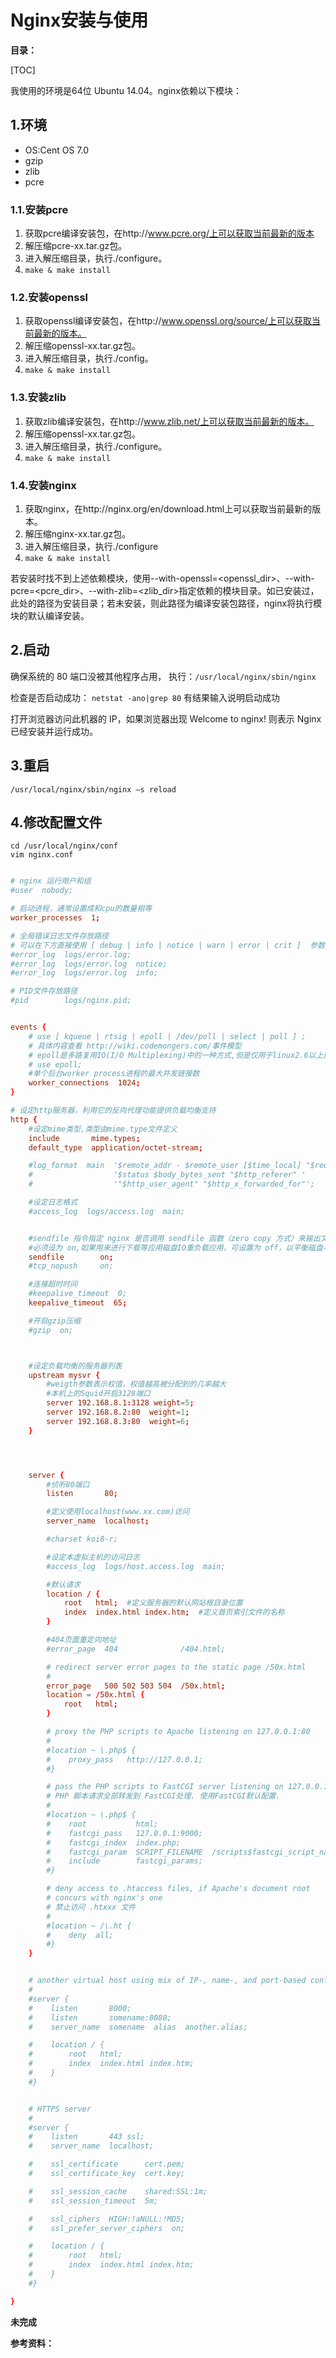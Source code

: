 # Nginx安装与使用

**目录：**

[TOC]

我使用的环境是64位 Ubuntu 14.04。nginx依赖以下模块：

## 1.环境

- OS:Cent OS 7.0
- gzip
- zlib
- pcre

### 1.1.安装pcre

1. 获取pcre编译安装包，在http://www.pcre.org/上可以获取当前最新的版本
2. 解压缩pcre-xx.tar.gz包。
3. 进入解压缩目录，执行./configure。
4. `make & make install`

### 1.2.安装openssl

1. 获取openssl编译安装包，在http://www.openssl.org/source/上可以获取当前最新的版本。
2. 解压缩openssl-xx.tar.gz包。
3. 进入解压缩目录，执行./config。
4. `make & make install`

### 1.3.安装zlib

1. 获取zlib编译安装包，在http://www.zlib.net/上可以获取当前最新的版本。
2. 解压缩openssl-xx.tar.gz包。
3. 进入解压缩目录，执行./configure。
4. `make & make install`

### 1.4.安装nginx

1. 获取nginx，在http://nginx.org/en/download.html上可以获取当前最新的版本。
2. 解压缩nginx-xx.tar.gz包。
3. 进入解压缩目录，执行./configure
4. `make & make install`

若安装时找不到上述依赖模块，使用--with-openssl=<openssl_dir>、--with-pcre=<pcre_dir>、--with-zlib=<zlib_dir>指定依赖的模块目录。如已安装过，此处的路径为安装目录；若未安装，则此路径为编译安装包路径，nginx将执行模块的默认编译安装。

## 2.启动
确保系统的 80 端口没被其他程序占用，
执行：`/usr/local/nginx/sbin/nginx`

检查是否启动成功：
`netstat -ano|grep 80` 有结果输入说明启动成功

打开浏览器访问此机器的 IP，如果浏览器出现 Welcome to nginx! 则表示 Nginx 已经安装并运行成功。

## 3.重启
`/usr/local/nginx/sbin/nginx –s reload`



## 4.修改配置文件
```
cd /usr/local/nginx/conf
vim nginx.conf
```

```conf

# nginx 运行用户和组
#user  nobody;

# 启动进程，通常设置成和cpu的数量相等
worker_processes  1;

# 全局错误日志文件存放路径
# 可以在下方直接使用 [ debug | info | notice | warn | error | crit ]  参数
#error_log  logs/error.log;
#error_log  logs/error.log  notice;
#error_log  logs/error.log  info;

# PID文件存放路径
#pid        logs/nginx.pid;


events {
    # use [ kqueue | rtsig | epoll | /dev/poll | select | poll ] ;
    # 具体内容查看 http://wiki.codemongers.com/事件模型
    # epoll是多路复用IO(I/O Multiplexing)中的一种方式,但是仅用于linux2.6以上内核,可以大大提高nginx的性能
    # use epoll;
    #单个后台worker process进程的最大并发链接数
    worker_connections  1024;
}

# 设定http服务器，利用它的反向代理功能提供负载均衡支持
http {
    #设定mime类型,类型由mime.type文件定义
    include       mime.types;
    default_type  application/octet-stream;

    #log_format  main  '$remote_addr - $remote_user [$time_local] "$request" '
    #                  '$status $body_bytes_sent "$http_referer" '
    #                  '"$http_user_agent" "$http_x_forwarded_for"';

    #设定日志格式
    #access_log  logs/access.log  main;


    #sendfile 指令指定 nginx 是否调用 sendfile 函数（zero copy 方式）来输出文件，对于普通应用，
    #必须设为 on,如果用来进行下载等应用磁盘IO重负载应用，可设置为 off，以平衡磁盘与网络I/O处理速度，降低系统的uptime.
    sendfile        on;
    #tcp_nopush     on;

    #连接超时时间
    #keepalive_timeout  0;
    keepalive_timeout  65;

    #开启gzip压缩
    #gzip  on;



    #设定负载均衡的服务器列表
    upstream mysvr {
        #weigth参数表示权值，权值越高被分配到的几率越大
        #本机上的Squid开启3128端口
        server 192.168.8.1:3128 weight=5;
        server 192.168.8.2:80  weight=1;
        server 192.168.8.3:80  weight=6;
    }




    server {
        #侦听80端口
        listen       80;

        #定义使用localhost(www.xx.com)访问
        server_name  localhost;

        #charset koi8-r;

        #设定本虚拟主机的访问日志
        #access_log  logs/host.access.log  main;

        #默认请求
        location / {
            root   html;  #定义服务器的默认网站根目录位置
            index  index.html index.htm;  #定义首页索引文件的名称
        }

        #404页面重定向地址
        #error_page  404              /404.html;

        # redirect server error pages to the static page /50x.html
        #
        error_page   500 502 503 504  /50x.html;
        location = /50x.html {
            root   html;
        }

        # proxy the PHP scripts to Apache listening on 127.0.0.1:80
        #
        #location ~ \.php$ {
        #    proxy_pass   http://127.0.0.1;
        #}

        # pass the PHP scripts to FastCGI server listening on 127.0.0.1:9000
        # PHP 脚本请求全部转发到 FastCGI处理. 使用FastCGI默认配置.
        #
        #location ~ \.php$ {
        #    root           html;
        #    fastcgi_pass   127.0.0.1:9000;
        #    fastcgi_index  index.php;
        #    fastcgi_param  SCRIPT_FILENAME  /scripts$fastcgi_script_name;
        #    include        fastcgi_params;
        #}

        # deny access to .htaccess files, if Apache's document root
        # concurs with nginx's one
        # 禁止访问 .htxxx 文件
        #
        #location ~ /\.ht {
        #    deny  all;
        #}
    }


    # another virtual host using mix of IP-, name-, and port-based configuration
    #
    #server {
    #    listen       8000;
    #    listen       somename:8080;
    #    server_name  somename  alias  another.alias;

    #    location / {
    #        root   html;
    #        index  index.html index.htm;
    #    }
    #}


    # HTTPS server
    #
    #server {
    #    listen       443 ssl;
    #    server_name  localhost;

    #    ssl_certificate      cert.pem;
    #    ssl_certificate_key  cert.key;

    #    ssl_session_cache    shared:SSL:1m;
    #    ssl_session_timeout  5m;

    #    ssl_ciphers  HIGH:!aNULL:!MD5;
    #    ssl_prefer_server_ciphers  on;

    #    location / {
    #        root   html;
    #        index  index.html index.htm;
    #    }
    #}

}

```



**未完成**



**参考资料：**
